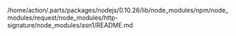 /home/action/.parts/packages/nodejs/0.10.26/lib/node_modules/npm/node_modules/request/node_modules/http-signature/node_modules/asn1/README.md